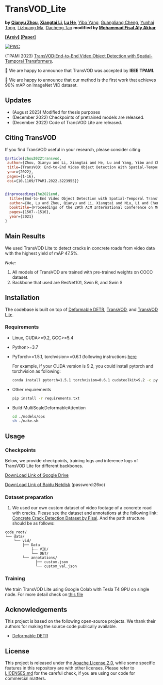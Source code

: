 # TransVOD_Lite
**by [Qianyu Zhou](https://qianyuzqy.github.io/), [Xiangtai Li](https://lxtgh.github.io/), [Lu He](https://github.com/SJTU-LuHe)**, [Yibo Yang](), [Guangliang Cheng](), [Yunhai Tong](), [Lizhuang Ma](https://dmcv.sjtu.edu.cn/people/), [Dacheng Tao]()
**modified by [Mohammad Fisal Aly Akbar](https://github.com/fisal-ITS)** 

**[[Arxiv]](https://arxiv.org/pdf/2201.05047.pdf)**
**[[Paper]](https://ieeexplore.ieee.org/document/9960850)**


[![PWC](https://img.shields.io/endpoint.svg?url=https://paperswithcode.com/badge/transvod-end-to-end-video-object-detection/video-object-detection-on-imagenet-vid)](https://paperswithcode.com/sota/video-object-detection-on-imagenet-vid?p=transvod-end-to-end-video-object-detection)

(TPAMI 2023) [TransVOD:End-to-End Video Object Detection with Spatial-Temporal Transformers](https://ieeexplore.ieee.org/document/9960850).

:bell: We are happy to announce that TransVOD was accepted by **IEEE TPAMI**. 

:bell: We are happy to announce that our method is the first work that achieves 90% mAP on ImageNet VID dataset.


## Updates
- (August 2023) Modified for thesis purposes 
- (December 2022) Checkpoints of pretrained models are released. 
- (December 2022) Code of TransVOD Lite are released. 

## Citing TransVOD
If you find TransVOD useful in your research, please consider citing:
```bibtex
@article{zhou2022transvod,
 author={Zhou, Qianyu and Li, Xiangtai and He, Lu and Yang, Yibo and Cheng, Guangliang and Tong, Yunhai and Ma, Lizhuang and Tao, Dacheng},  journal={IEEE Transactions on Pattern Analysis and Machine Intelligence},   
 title={TransVOD: End-to-End Video Object Detection With Spatial-Temporal Transformers},   
 year={2022},   
 pages={1-16},  
 doi={10.1109/TPAMI.2022.3223955}}


@inproceedings{he2021end,
  title={End-to-End Video Object Detection with Spatial-Temporal Transformers},
  author={He, Lu and Zhou, Qianyu and Li, Xiangtai and Niu, Li and Cheng, Guangliang and Li, Xiao and Liu, Wenxuan and Tong, Yunhai and Ma, Lizhuang and Zhang, Liqing},
  booktitle={Proceedings of the 29th ACM International Conference on Multimedia},
  pages={1507--1516},
  year={2021}
}
```


## Main Results
We used TransVOD Lite to detect cracks in concrete roads from video data with the highest yield of mAP 47.5%.



*Note:*
1. All models of TransVOD are trained  with pre-trained weights on COCO dataset.
2. Backbone that used are ResNet101, Swin B, and Swin S


## Installation

The codebase is built on top of [Deformable DETR](https://github.com/fundamentalvision/Deformable-DETR), [TransVOD](https://github.com/SJTU-LuHe/TransVOD), and [TransVOD Lite](https://github.com/qianyuzqy/TransVOD_Lite).

### Requirements

* Linux, CUDA>=9.2, GCC>=5.4
  
* Python>=3.7
  
* PyTorch>=1.5.1, torchvision>=0.6.1 (following instructions [here](https://pytorch.org/)

    For example, if your CUDA version is 9.2, you could install pytorch and torchvision as following:
    ```bash
    conda install pytorch=1.5.1 torchvision=0.6.1 cudatoolkit=9.2 -c pytorch
    ```
  
* Other requirements
    ```bash
    pip install -r requirements.txt
    ```

* Build MultiScaleDeformableAttention
    ```bash
    cd ./models/ops
    sh ./make.sh
    ```

## Usage

### Checkpoints

Below, we provide checkpoints, training logs and inference logs of TransVOD Lite for different backbones.

[DownLoad Link of Google Drive](https://drive.google.com/drive/folders/1eqpiVLAWA_oPYiGmP6CW03WJlXVDjy6e?usp=share_link)

[DownLoad Link of Baidu Netdisk](https://pan.baidu.com/s/1WAXRgXODX1tZ5PNkNOGDaA) (password:26xc)


### Dataset preparation

1. We used our own custom dataset of video footage of a concrete road with cracks. Please see the dataset and annotations at the following link: [Concrete Crack Detection Dataset by Fisal](https://drive.google.com/drive/folders/1gqiL-w3RkRptfbp_Sgsrk07jn8gYe1i2?usp=sharing). And the path structure should be as follows:

```
code_root/
└── data/
    └── vid/
        ├── Data
            ├── VID/
            └── DET/
        └── annotations/
        	  ├── custom.json
        	  └── custom_val.json

```

### Training
We train TransVOD Lite using Google Colab with Tesla T4 GPU on single node. For more detail check on [this file](https://github.com/qianyuzqy/TransVOD_Lite/blob/main/TransVODLite_full.ipynb)

## Acknowledgements

This project is based on the following open-source projects. We thank their
authors for making the source code publically available.

* [Deformable DETR](https://github.com/fundamentalvision/Deformable-DETR)


## License

This project is released under the [Apache License 2.0](LICENSE), while some 
specific features in this repository are with other licenses. Please refer to 
[LICENSES.md](LICENSES.md) for the careful check, if you are using our code for 
commercial matters.




